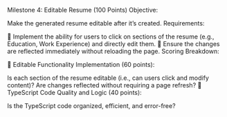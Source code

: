 Milestone 4: Editable Resume (100 Points)
Objective:

Make the generated resume editable after it’s created.
Requirements:

 Implement the ability for users to click on sections of the resume (e.g., Education, Work
Experience) and directly edit them.
 Ensure the changes are reflected immediately without reloading the page.
Scoring Breakdown:

 Editable Functionality Implementation (60 points):

 Is each section of the resume editable (i.e., can users click and modify content)?
 Are changes reflected without requiring a page refresh?
 TypeScript Code Quality and Logic (40 points):

Is the TypeScript code organized, efficient, and error-free?
